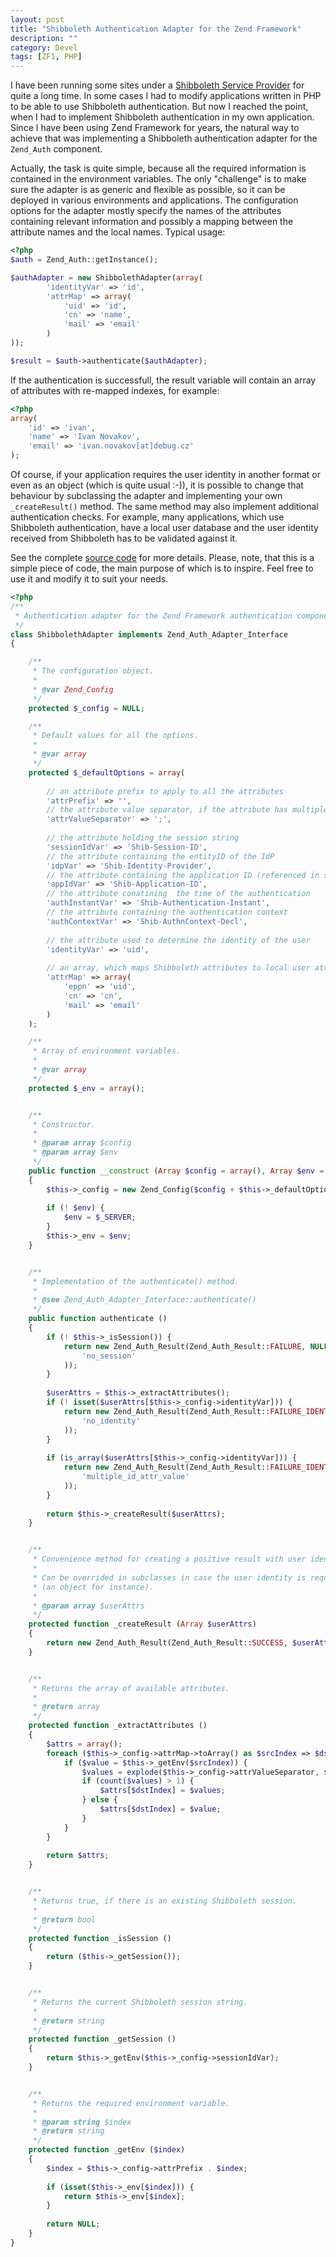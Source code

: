 ```yaml
---
layout: post
title: "Shibboleth Authentication Adapter for the Zend Framework"
description: ""
category: Devel
tags: [ZF1, PHP]
---
```

I have been running some sites under a [Shibboleth Service Provider](http://www.shibboleth.net/) for quite a long time. In some cases I had to modify applications written in PHP to be able to use Shibboleth authentication. But now I reached the point, when I had to implement Shibboleth authentication in my own application. Since I have been using Zend Framework for years, the natural way to achieve that was implementing a Shibboleth authentication adapter for the `Zend_Auth` component.


Actually, the task is quite simple, because all the required information is contained in the environment variables. The only "challenge" is to make sure the adapter is as generic and flexible as possible, so it can be deployed in various environments and applications. The configuration options for the adapter mostly specify the names of the attributes containing relevant information and possibly a mapping between the attribute names and the local names. Typical usage:

```php
<?php
$auth = Zend_Auth::getInstance();

$authAdapter = new ShibbolethAdapter(array(
        'identityVar' => 'id', 
        'attrMap' => array(
            'uid' => 'id', 
            'cn' => 'name',
            'mail' => 'email'
        )
));

$result = $auth->authenticate($authAdapter);
```

If the authentication is successfull, the result variable will contain an array of attributes with re-mapped indexes, for example:

```php
<?php
array(
    'id' => 'ivan',
    'name' => 'Ivan Novakov',
    'email' => 'ivan.novakov[at]debug.cz'
);
```

Of course, if your application requires the user identity in another format or even as an object (which is quite usual :-)), it is possible to change that behaviour by subclassing the adapter and implementing your own `_createResult()` method. The same method may also implement additional authentication checks. For example, many applications, which use Shibboleth authentication, have a local user database and the user identity received from Shibboleth has to be validated against it.

See the complete [source code](https://github.com/ivan-novakov/zf-shib-auth) for more details. Please, note, that this is a simple piece of code, the main purpose of which is to inspire. Feel free to use it and modify it to suit your needs.

```php
<?php
/**
 * Authentication adapter for the Zend Framework authentication component Zend_Auth.
 */
class ShibbolethAdapter implements Zend_Auth_Adapter_Interface
{

    /**
     * The configuration object.
     * 
     * @var Zend_Config
     */
    protected $_config = NULL;

    /**
     * Default values for all the options.
     * 
     * @var array
     */
    protected $_defaultOptions = array(
        
        // an attribute prefix to apply to all the attributes
        'attrPrefix' => '', 
        // the attribute value separator, if the attribute has multiple values
        'attrValueSeparator' => ';', 
        
        // the attribute holding the session string
        'sessionIdVar' => 'Shib-Session-ID', 
        // the attribute containing the entityID of the IdP
        'idpVar' => 'Shib-Identity-Provider', 
        // the attribute containing the application ID (referenced in shibboleth2.xml)
        'appIdVar' => 'Shib-Application-ID', 
        // the attribute conatining  the time of the authentication
        'authInstantVar' => 'Shib-Authentication-Instant', 
        // the attribute containing the authentication context
        'authContextVar' => 'Shib-AuthnContext-Decl', 
        
        // the attribute used to determine the identity of the user
        'identityVar' => 'uid', 
        
        // an array, which maps Shibboleth attributes to local user attributes
        'attrMap' => array(
            'eppn' => 'uid', 
            'cn' => 'cn', 
            'mail' => 'email'
        )
    );

    /**
     * Array of environment variables.
     * 
     * @var array
     */
    protected $_env = array();


    /**
     * Constructor.
     * 
     * @param array $config
     * @param array $env
     */
    public function __construct (Array $config = array(), Array $env = NULL)
    {
        $this->_config = new Zend_Config($config + $this->_defaultOptions);
        
        if (! $env) {
            $env = $_SERVER;
        }
        $this->_env = $env;
    }


    /**
     * Implementation of the authenticate() method.
     * 
     * @see Zend_Auth_Adapter_Interface::authenticate()
     */
    public function authenticate ()
    {
        if (! $this->_isSession()) {
            return new Zend_Auth_Result(Zend_Auth_Result::FAILURE, NULL, array(
                'no_session'
            ));
        }
        
        $userAttrs = $this->_extractAttributes();
        if (! isset($userAttrs[$this->_config->identityVar])) {
            return new Zend_Auth_Result(Zend_Auth_Result::FAILURE_IDENTITY_NOT_FOUND, NULL, array(
                'no_identity'
            ));
        }
        
        if (is_array($userAttrs[$this->_config->identityVar])) {
            return new Zend_Auth_Result(Zend_Auth_Result::FAILURE_IDENTITY_AMBIGUOUS, NULL, array(
                'multiple_id_attr_value'
            ));
        }
        
        return $this->_createResult($userAttrs);
    }


    /**
     * Convenience method for creating a positive result with user identity.
     * 
     * Can be overrided in subclasses in case the user identity is required in another format 
     * (an object for instance).
     * 
     * @param array $userAttrs
     */
    protected function _createResult (Array $userAttrs)
    {
        return new Zend_Auth_Result(Zend_Auth_Result::SUCCESS, $userAttrs);
    }


    /**
     * Returns the array of available attributes.
     * 
     * @return array
     */
    protected function _extractAttributes ()
    {
        $attrs = array();
        foreach ($this->_config->attrMap->toArray() as $srcIndex => $dstIndex) {
            if ($value = $this->_getEnv($srcIndex)) {
                $values = explode($this->_config->attrValueSeparator, $value);
                if (count($values) > 1) {
                    $attrs[$dstIndex] = $values;
                } else {
                    $attrs[$dstIndex] = $value;
                }
            }
        }
        
        return $attrs;
    }


    /**
     * Returns true, if there is an existing Shibboleth session.
     * 
     * @return bool
     */
    protected function _isSession ()
    {
        return ($this->_getSession());
    }


    /**
     * Returns the current Shibboleth session string.
     * 
     * @return string
     */
    protected function _getSession ()
    {
        return $this->_getEnv($this->_config->sessionIdVar);
    }


    /**
     * Returns the required environment variable.
     * 
     * @param string $index
     * @return string
     */
    protected function _getEnv ($index)
    {
        $index = $this->_config->attrPrefix . $index;
        
        if (isset($this->_env[$index])) {
            return $this->_env[$index];
        }
        
        return NULL;
    }
}
```